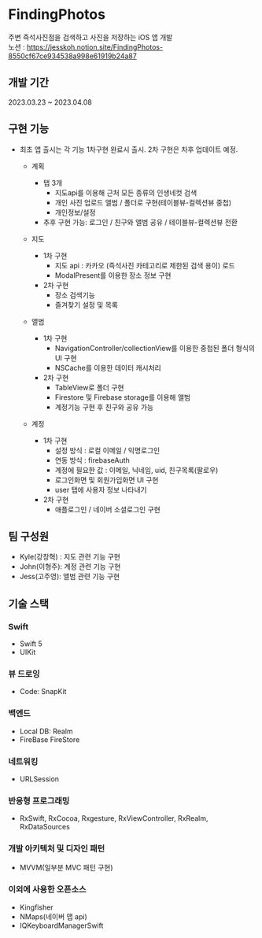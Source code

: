 # FindingPhotos
주변 즉석사진점을 검색하고 사진을 저장하는 iOS 앱 개발  
노션 : https://jesskoh.notion.site/FindingPhotos-8550cf67ce934538a998e61919b24a87

## 개발 기간
2023.03.23 ~ 2023.04.08


## 구현 기능
- 최초 앱 출시는 각 기능 1차구현 완료시 출시. 2차 구현은 차후 업데이트 예정.
    - 계획
        - 탭 3개
            - 지도api를 이용해 근처 모든 종류의 인생네컷 검색
            - 개인 사진 업로드 앨범 / 폴더로 구현(테이블뷰-컬렉션뷰 중첩)
            - 개인정보/설정
        - 추후 구현 가능: 로그인 / 친구와 앨범 공유 / 테이블뷰-컬렉션뷰 전환
    
    - 지도
        - 1차 구현
            - 지도 api : 카카오 (즉석사진 카테고리로 제한된 검색 용이) 로드
            - ModalPresent를 이용한 장소 정보 구현
        - 2차 구현
            - 장소 검색기능
            - 즐겨찾기 설정 및 목록
    - 앨범
        - 1차 구현
            - NavigationController/collectionView를 이용한 중첩된 폴더 형식의 UI 구현
            - NSCache를 이용한 데이터 캐시처리
        - 2차 구현
            - TableView로 폴더 구현
            - Firestore 및 Firebase storage를 이용해 앨범
            - 계정기능 구현 후 친구와 공유 가능
    - 계정
        - 1차 구현
            - 설정 방식 : 로컬 이메일 / 익명로그인
            - 연동 방식 : firebaseAuth
            - 계정에 필요한 값 : 이메일, 닉네임, uid, 친구목록(팔로우)
            - 로그인화면 및 회원가입화면 UI 구현
            - user 탭에 사용자 정보 나타내기
        - 2차 구현
            - 애플로그인 / 네이버 소셜로그인 구현

## 팀 구성원
- Kyle(강창혁) : 지도 관련 기능 구현
- John(이형주): 계정 관련 기능 구현
- Jess(고주영): 앨범 관련 기능 구현


## 기술 스택

### Swift
- Swift 5
- UIKit

### 뷰 드로잉
- Code: SnapKit

### 백엔드
- Local DB: Realm
- FireBase FireStore

### 네트워킹
- URLSession

### 반응형 프로그래밍
- RxSwift, RxCocoa, Rxgesture, RxViewController, RxRealm, RxDataSources

### 개발 아키텍처 및 디자인 패턴
- MVVM(일부분 MVC 패턴 구현)

### 이외에 사용한 오픈소스
- Kingfisher
- NMaps(네이버 맵 api)
- IQKeyboardManagerSwift
